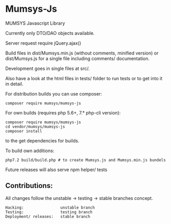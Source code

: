 # Mumsys-Js
MUMSYS Javascript Library

Currently only DTO/DAO objects available. 

Server request require jQuery.ajax()

Build files in dist/Mumsys.min.js (without comments, minified version) or 
dist/Mumsys.js for a single file including comments/ documentation.

Development goes in single files at src/.

Also have a look at the html files in tests/ folder to run tests or to get into it in 
detail.

For distribution builds you can use composer:

    composer require mumsys/mumsys-js

For own builds (requires php 5.6+, 7.* php-cli version):

    composer require mumsys/mumsys-js
    cd vendor/mumsys/mumsys-js
    composer install

to the get dependencies for builds.


To build own additions:

    php7.2 build/build.php # to create Mumsys.js and Mumsys.min.js bundels


Future releases will also serve npm helper/ tests


## Contributions:

All changes follow the unstable -> testing -> stable branches concept. 

    Hacking:                unstable branch
    Testing:                testing branch
    Deployment/ releases:   stable branch
